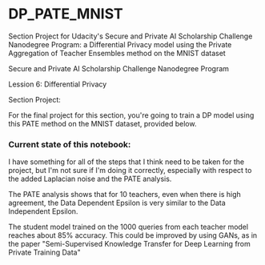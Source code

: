 # DP_PATE_MNIST
Section Project for Udacity's Secure and Private AI Scholarship Challenge Nanodegree Program: a Differential Privacy model using the Private Aggregation of Teacher Ensembles method on the MNIST dataset

Secure and Private AI Scholarship Challenge Nanodegree Program

Lession 6: Differential Privacy

Section Project:

For the final project for this section, you're going to train a DP model using this PATE method on the MNIST dataset, provided below.


### Current state of this notebook:

I have something for all of the steps that I think need to be taken for the project, but I'm not sure if I'm doing it correctly, especially with respect to the added Laplacian noise and the PATE analysis.

The PATE analysis shows that for 10 teachers, even when there is high agreement, the Data Dependent Epsilon is very similar to the Data Independent Epsilon.

The student model trained on the 1000 queries from each teacher model reaches about 85% accuracy. This could be improved by using GANs, as in the paper "Semi-Supervised Knowledge Transfer for Deep Learning from Private Training Data"
